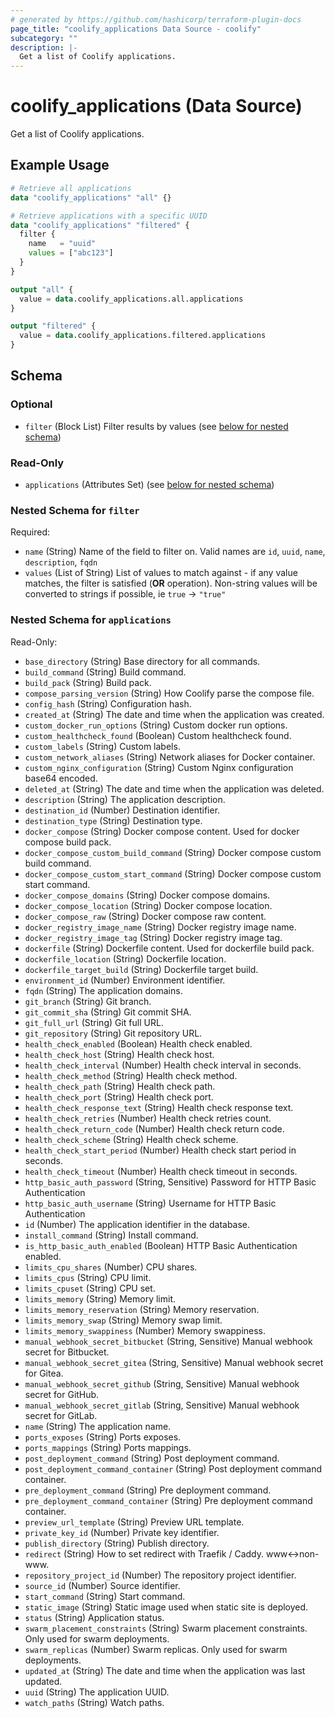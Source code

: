 ```yaml
---
# generated by https://github.com/hashicorp/terraform-plugin-docs
page_title: "coolify_applications Data Source - coolify"
subcategory: ""
description: |-
  Get a list of Coolify applications.
---
```


# coolify_applications (Data Source)

Get a list of Coolify applications.

## Example Usage

```terraform
# Retrieve all applications
data "coolify_applications" "all" {}

# Retrieve applications with a specific UUID
data "coolify_applications" "filtered" {
  filter {
    name   = "uuid"
    values = ["abc123"]
  }
}

output "all" {
  value = data.coolify_applications.all.applications
}

output "filtered" {
  value = data.coolify_applications.filtered.applications
}
```

<!-- schema generated by tfplugindocs -->
## Schema

### Optional

- `filter` (Block List) Filter results by values (see [below for nested schema](#nestedblock--filter))

### Read-Only

- `applications` (Attributes Set) (see [below for nested schema](#nestedatt--applications))

<a id="nestedblock--filter"></a>
### Nested Schema for `filter`

Required:

- `name` (String) Name of the field to filter on. Valid names are `id`, `uuid`, `name`, `description`, `fqdn`
- `values` (List of String) List of values to match against - if any value matches, the filter is satisfied (**OR** operation). Non-string values will be converted to strings if possible, ie `true` -> `"true"`


<a id="nestedatt--applications"></a>
### Nested Schema for `applications`

Read-Only:

- `base_directory` (String) Base directory for all commands.
- `build_command` (String) Build command.
- `build_pack` (String) Build pack.
- `compose_parsing_version` (String) How Coolify parse the compose file.
- `config_hash` (String) Configuration hash.
- `created_at` (String) The date and time when the application was created.
- `custom_docker_run_options` (String) Custom docker run options.
- `custom_healthcheck_found` (Boolean) Custom healthcheck found.
- `custom_labels` (String) Custom labels.
- `custom_network_aliases` (String) Network aliases for Docker container.
- `custom_nginx_configuration` (String) Custom Nginx configuration base64 encoded.
- `deleted_at` (String) The date and time when the application was deleted.
- `description` (String) The application description.
- `destination_id` (Number) Destination identifier.
- `destination_type` (String) Destination type.
- `docker_compose` (String) Docker compose content. Used for docker compose build pack.
- `docker_compose_custom_build_command` (String) Docker compose custom build command.
- `docker_compose_custom_start_command` (String) Docker compose custom start command.
- `docker_compose_domains` (String) Docker compose domains.
- `docker_compose_location` (String) Docker compose location.
- `docker_compose_raw` (String) Docker compose raw content.
- `docker_registry_image_name` (String) Docker registry image name.
- `docker_registry_image_tag` (String) Docker registry image tag.
- `dockerfile` (String) Dockerfile content. Used for dockerfile build pack.
- `dockerfile_location` (String) Dockerfile location.
- `dockerfile_target_build` (String) Dockerfile target build.
- `environment_id` (Number) Environment identifier.
- `fqdn` (String) The application domains.
- `git_branch` (String) Git branch.
- `git_commit_sha` (String) Git commit SHA.
- `git_full_url` (String) Git full URL.
- `git_repository` (String) Git repository URL.
- `health_check_enabled` (Boolean) Health check enabled.
- `health_check_host` (String) Health check host.
- `health_check_interval` (Number) Health check interval in seconds.
- `health_check_method` (String) Health check method.
- `health_check_path` (String) Health check path.
- `health_check_port` (String) Health check port.
- `health_check_response_text` (String) Health check response text.
- `health_check_retries` (Number) Health check retries count.
- `health_check_return_code` (Number) Health check return code.
- `health_check_scheme` (String) Health check scheme.
- `health_check_start_period` (Number) Health check start period in seconds.
- `health_check_timeout` (Number) Health check timeout in seconds.
- `http_basic_auth_password` (String, Sensitive) Password for HTTP Basic Authentication
- `http_basic_auth_username` (String) Username for HTTP Basic Authentication
- `id` (Number) The application identifier in the database.
- `install_command` (String) Install command.
- `is_http_basic_auth_enabled` (Boolean) HTTP Basic Authentication enabled.
- `limits_cpu_shares` (Number) CPU shares.
- `limits_cpus` (String) CPU limit.
- `limits_cpuset` (String) CPU set.
- `limits_memory` (String) Memory limit.
- `limits_memory_reservation` (String) Memory reservation.
- `limits_memory_swap` (String) Memory swap limit.
- `limits_memory_swappiness` (Number) Memory swappiness.
- `manual_webhook_secret_bitbucket` (String, Sensitive) Manual webhook secret for Bitbucket.
- `manual_webhook_secret_gitea` (String, Sensitive) Manual webhook secret for Gitea.
- `manual_webhook_secret_github` (String, Sensitive) Manual webhook secret for GitHub.
- `manual_webhook_secret_gitlab` (String, Sensitive) Manual webhook secret for GitLab.
- `name` (String) The application name.
- `ports_exposes` (String) Ports exposes.
- `ports_mappings` (String) Ports mappings.
- `post_deployment_command` (String) Post deployment command.
- `post_deployment_command_container` (String) Post deployment command container.
- `pre_deployment_command` (String) Pre deployment command.
- `pre_deployment_command_container` (String) Pre deployment command container.
- `preview_url_template` (String) Preview URL template.
- `private_key_id` (Number) Private key identifier.
- `publish_directory` (String) Publish directory.
- `redirect` (String) How to set redirect with Traefik / Caddy. www<->non-www.
- `repository_project_id` (Number) The repository project identifier.
- `source_id` (Number) Source identifier.
- `start_command` (String) Start command.
- `static_image` (String) Static image used when static site is deployed.
- `status` (String) Application status.
- `swarm_placement_constraints` (String) Swarm placement constraints. Only used for swarm deployments.
- `swarm_replicas` (Number) Swarm replicas. Only used for swarm deployments.
- `updated_at` (String) The date and time when the application was last updated.
- `uuid` (String) The application UUID.
- `watch_paths` (String) Watch paths.
